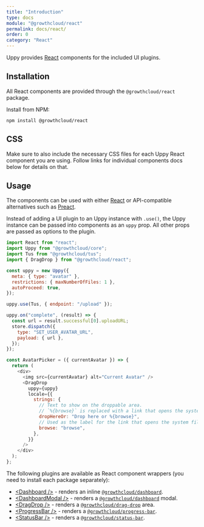 ```yaml
---
title: "Introduction"
type: docs
module: "@growthcloud/react"
permalink: docs/react/
order: 0
category: "React"
---
```


Uppy provides [React][] components for the included UI plugins.

## Installation

All React components are provided through the `@growthcloud/react` package.

Install from NPM:

```shell
npm install @growthcloud/react
```

## CSS

Make sure to also include the necessary CSS files for each Uppy React component you are using. Follow links for individual components docs below for details on that.

## Usage

The components can be used with either [React][] or API-compatible alternatives such as [Preact][].

Instead of adding a UI plugin to an Uppy instance with `.use()`, the Uppy instance can be passed into components as an `uppy` prop.
All other props are passed as options to the plugin.

```js
import React from "react";
import Uppy from "@growthcloud/core";
import Tus from "@growthcloud/tus";
import { DragDrop } from "@growthcloud/react";

const uppy = new Uppy({
  meta: { type: "avatar" },
  restrictions: { maxNumberOfFiles: 1 },
  autoProceed: true,
});

uppy.use(Tus, { endpoint: "/upload" });

uppy.on("complete", (result) => {
  const url = result.successful[0].uploadURL;
  store.dispatch({
    type: "SET_USER_AVATAR_URL",
    payload: { url },
  });
});

const AvatarPicker = ({ currentAvatar }) => {
  return (
    <div>
      <img src={currentAvatar} alt="Current Avatar" />
      <DragDrop
        uppy={uppy}
        locale={{
          strings: {
            // Text to show on the droppable area.
            // `%{browse}` is replaced with a link that opens the system file selection dialog.
            dropHereOr: "Drop here or %{browse}",
            // Used as the label for the link that opens the system file selection dialog.
            browse: "browse",
          },
        }}
      />
    </div>
  );
};
```

The following plugins are available as React component wrappers (you need to
install each package separately):

- [\<Dashboard />][<dashboard />] - renders an inline [`@growthcloud/dashboard`][].
- [\<DashboardModal />][<dashboardmodal />] - renders a [`@growthcloud/dashboard`][] modal.
- [\<DragDrop />][<dragdrop />] - renders a [`@growthcloud/drag-drop`][] area.
- [\<ProgressBar />][<progressbar />] - renders a [`@growthcloud/progress-bar`][].
- [\<StatusBar />][<statusbar />] - renders a [`@growthcloud/status-bar`][].

[react]: https://facebook.github.io/react
[preact]: https://preactjs.com/
[<dashboard />]: /docs/react/dashboard
[<dragdrop />]: /docs/react/dragdrop
[<progressbar />]: /docs/react/progress-bar
[<statusbar />]: /docs/react/status-bar
[<dashboardmodal />]: /docs/react/dashboard-modal
[`@growthcloud/dashboard`]: /docs/dashboard
[`@growthcloud/drag-drop`]: /docs/drag-drop
[`@growthcloud/progress-bar`]: /docs/progress-bar
[`@growthcloud/status-bar`]: /docs/status-bar

